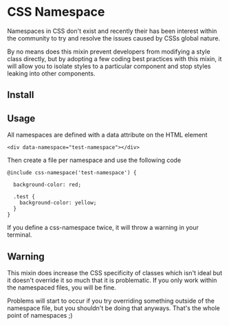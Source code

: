 # CSS Namespace

Namespaces in CSS don't exist and recently their has been interest within the community to try and resolve the issues caused by CSSs global nature.

By no means does this mixin prevent developers from modifying a style class directly, but by adopting a few coding best practices with this mixin, it will allow you to isolate styles to a particular component and stop styles leaking into other components.

## Install

## Usage

All namespaces are defined with a data attribute on the HTML element

```
<div data-namespace="test-namespace"></div>
```

Then create a file per namespace and use the following code

```
@include css-namespace('test-namespace') {
  
  background-color: red;
  
  .test {
    background-color: yellow;
  }
}
```

If you define a css-namespace twice, it will throw a warning in your terminal.

## Warning
This mixin does increase the CSS specificity of classes which isn't ideal but it doesn't override it so much that it is problematic. If you only work within the namespaced files, you will be fine. 

Problems will start to occur if you try overriding something outside of the namespace file, but you shouldn't be doing that anyways. That's the whole point of namespaces ;) 